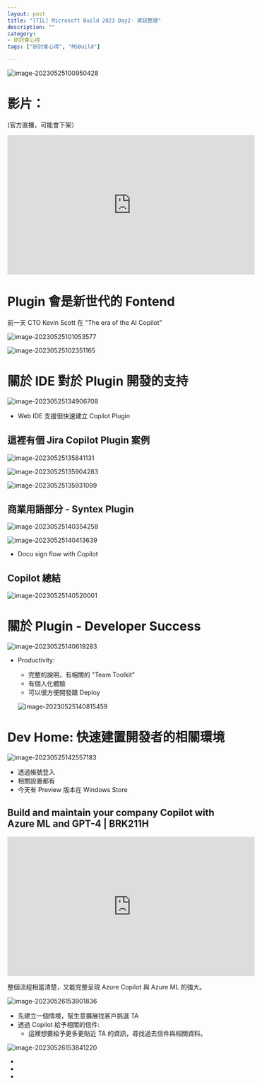 ```yaml
---
layout: post
title: "[TIL] Microsoft Build 2023 Day2- 資訊整理"
description: ""
category: 
- 研討會心得
tags: ["研討會心得", "MSBuild"]

---
```




![image-20230525100950428](../images/2022/image-20230525100950428.png)



# 影片：

(官方直播，可能會下架）

<iframe width="560" height="315" src="https://www.youtube.com/embed/jeRKfvNylts" title="YouTube video player" frameborder="0" allow="accelerometer; autoplay; clipboard-write; encrypted-media; gyroscope; picture-in-picture; web-share" allowfullscreen></iframe>



# Plugin 會是新世代的 Fontend 

前一天 CTO Kevin Scott 在 "The era of the AI Copilot"

![image-20230525101053577](../images/2022/image-20230525101053577.png)



![image-20230525102351165](../images/2022/image-20230525102351165.png)



# 關於 IDE 對於 Plugin 開發的支持

![image-20230525134906708](../images/2022/image-20230525134906708.png)

- Web IDE 支援很快速建立 Copilot Plugin



## 這裡有個 Jira Copilot Plugin 案例

![image-20230525135841131](../images/2022/image-20230525135841131.png)

![image-20230525135904283](../images/2022/image-20230525135904283.png) 

![image-20230525135931099](../images/2022/image-20230525135931099.png)



## 商業用語部分 - Syntex  Plugin

![image-20230525140354258](../images/2022/image-20230525140354258.png)

![image-20230525140413639](../images/2022/image-20230525140413639.png)

- Docu sign flow with Copilot



## Copilot 總結

![image-20230525140520001](../images/2022/image-20230525140520001.png)



# 關於 Plugin - Developer Success

![image-20230525140619283](../images/2022/image-20230525140619283.png)

- Productivity:

  - 完整的說明，有相關的 "Team Toolkit"
  - 有個人化體驗
  - 可以很方便開發跟 Deploy 

  ![image-20230525140815459](../images/2022/image-20230525140815459.png)



# Dev Home: 快速建置開發者的相關環境

![image-20230525142557183](../images/2022/image-20230525142557183.png)

- 透過帳號登入
- 相關設置都有
- 今天有 Preview 版本在 Windows Store





## Build and maintain your company Copilot with Azure ML and GPT-4 | BRK211H

<iframe width="560" height="315" src="https://www.youtube.com/embed/Vtf25OPuLgo" title="YouTube video player" frameborder="0" allow="accelerometer; autoplay; clipboard-write; encrypted-media; gyroscope; picture-in-picture; web-share" allowfullscreen></iframe>

整個流程相當清楚，又能完整呈現 Azure Copilot 與 Azure  ML 的強大。

![image-20230526153901836](../images/2022/image-20230526153901836.png)

- 先建立一個情境，幫生意擴展找客戶挑選 TA 
- 透過 Copilot 給予相關的信件:
  - 這裡想要給予更多更貼近 TA 的資訊，尋找過去信件與相關資料。

![image-20230526153841220](../images/2022/image-20230526153841220.png)

- 
- 
- 





